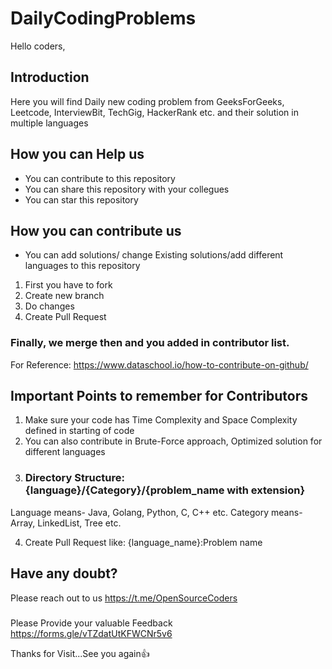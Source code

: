 # DailyCodingProblems

Hello coders,


## Introduction
Here you will find Daily new coding problem from GeeksForGeeks, Leetcode, InterviewBit, TechGig, HackerRank etc. and their solution in multiple languages


## How you can Help us
- You can contribute to this repository
- You can share this repository with your collegues
- You can star this repository 

## How you can contribute us
- You can add solutions/ change Existing solutions/add different languages to this repository 
1. First you have to fork
2. Create new branch
3. Do changes
4. Create Pull Request
### Finally, we merge then and you added in contributor list.

For Reference: https://www.dataschool.io/how-to-contribute-on-github/

## Important Points to remember for Contributors
1. Make sure your code has Time Complexity and Space Complexity defined in starting of code
2. You can also contribute in Brute-Force approach, Optimized solution for different languages
3. ### Directory Structure: {language}/{Category}/{problem_name with extension}

Language means- Java, Golang, Python, C, C++ etc.
Category means- Array, LinkedList, Tree etc.

4. Create Pull Request like: {language_name}:Problem name

## Have any doubt?
Please reach out to us
https://t.me/OpenSourceCoders


###
Please Provide your valuable Feedback
https://forms.gle/vTZdatUtKFWCNr5v6



Thanks for Visit...See you again👍


